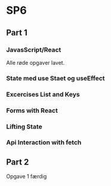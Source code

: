 # SP6

## Part 1


### JavasScript/React
Alle røde opgaver lavet.

### State med use Staet og useEffect

### Excercises List and Keys

### Forms with React

### Lifting State

### Api Interaction with fetch


## Part 2
Opgave 1 færdig
